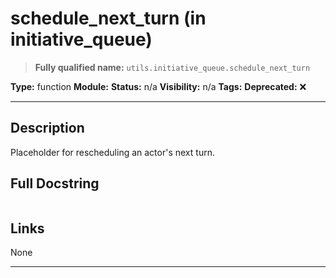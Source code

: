 # schedule_next_turn (in initiative_queue)
> **Fully qualified name:** `utils.initiative_queue.schedule_next_turn`

**Type:** function
**Module:** 
**Status:** n/a
**Visibility:** n/a
**Tags:** 
**Deprecated:** ❌

---

## Description
Placeholder for rescheduling an actor's next turn.

## Full Docstring
```

```

## Links
None

---
